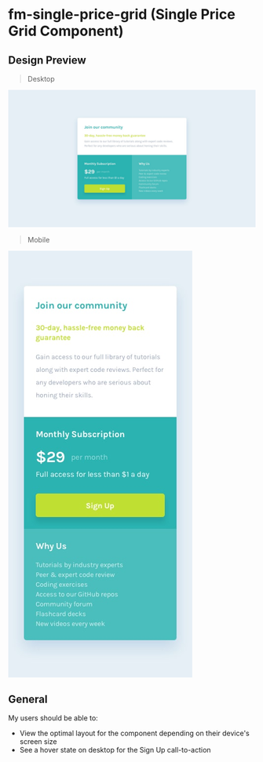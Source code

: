 # fm-single-price-grid (Single Price Grid Component)

## Design Preview

> Desktop

![Desktop Design](./design/desktop-design.jpg)

> Mobile

![Mobile Design](./design/mobile-design.jpg)

## General

My users should be able to:

- View the optimal layout for the component depending on their device's screen size
- See a hover state on desktop for the Sign Up call-to-action
